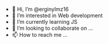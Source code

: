 - 👋 Hi, I’m @erginylmz16
- 👀 I’m interested in Web development
- 🌱 I’m currently learning JS
- 💞️ I’m looking to collaborate on ...
- 📫 How to reach me ...

<!---
erginylmz16/erginylmz16 is a ✨ special ✨ repository because its `README.md` (this file) appears on your GitHub profile.
You can click the Preview link to take a look at your changes.
--->
